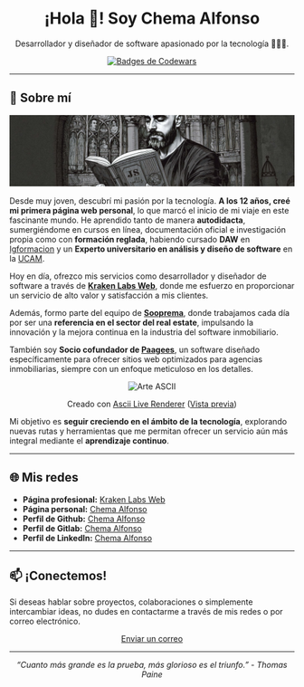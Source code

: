 <h1 align="center">¡Hola 👋! Soy Chema Alfonso</h1>
<p align="center">Desarrollador y diseñador de software apasionado por la tecnología 👨🏻‍💻.</p>

<p align="center">
  <a target="_blank" href="https://www.codewars.com/users/ChemaAlfonso">
    <img src="https://www.codewars.com/users/ChemaAlfonso/badges/large" alt="Badges de Codewars" />
  </a>
</p>

---

## 🌟 Sobre mí

<p align="center">
  <img src="personal-jsspells.jpg" alt="Dibujo de Chema Alfonso revisando el libro de JSSpells" />
</p>

Desde muy joven, descubrí mi pasión por la tecnología. **A los 12 años, creé mi primera página web personal**, lo que marcó el inicio de mi viaje en este fascinante mundo. He aprendido tanto de manera **autodidacta**, sumergiéndome en cursos en línea, documentación oficial e investigación propia como con **formación reglada**, habiendo cursado **DAW** en [Igformacion](https://igformacion.com) y un **Experto universitario en análisis y diseño de software** en la [UCAM](https://www.ucam.edu).

Hoy en día, ofrezco mis servicios como desarrollador y diseñador de software a través de **[Kraken Labs Web](https://krakenlabsweb.com)**, donde me esfuerzo en proporcionar un servicio de alto valor y satisfacción a mis clientes.

Además, formo parte del equipo de **[Sooprema](https://www.sooprema.com)**, donde trabajamos cada día por ser una **referencia en el sector del real estate**, impulsando la innovación y la mejora continua en la industria del software inmobiliario.

También soy **Socio cofundador de [Paagees](https://www.paagees.com)**, un software diseñado específicamente para ofrecer sitios web optimizados para agencias inmobiliarias, siempre con un enfoque meticuloso en los detalles.

<p align="center">
  <img src="https://chemaalfonso.com/assets/img/ascii-art-min.gif" alt="Arte ASCII" />
</p>

<p align="center">
  Creado con <a href="https://github.com/ChemaAlfonso/Ascii-live-renderer">Ascii Live Renderer</a> (<a href="https://chemaalfonso.github.io/Ascii-live-renderer">Vista previa</a>)
</p>

Mi objetivo es **seguir creciendo en el ámbito de la tecnología**, explorando nuevas rutas y herramientas que me permitan ofrecer un servicio aún más integral mediante el **aprendizaje continuo**.

---

## 🌐 Mis redes

-   **Página profesional:** [Kraken Labs Web](https://krakenlabsweb.com)
-   **Página personal:** [Chema Alfonso](https://chemaalfonso.com)
-   **Perfil de Github:** [Chema Alfonso](https://github.com/ChemaAlfonso)
-   **Perfil de Gitlab:** [Chema Alfonso](https://gitlab.com/ChemaAlfonso)
-   **Perfil de LinkedIn:** [Chema Alfonso](https://www.linkedin.com/in/chemaalfonso)

---

## 📫 ¡Conectemos!

Si deseas hablar sobre proyectos, colaboraciones o simplemente intercambiar ideas, no dudes en contactarme a través de mis redes o por correo electrónico.

<p align="center">
  <a href="mailto:hola@chemaalfonso.com">Enviar un correo</a>
</p>

---

<p align="center">
  <i>“Cuanto más grande es la prueba, más glorioso es el triunfo.” - Thomas Paine</i>
</p>
